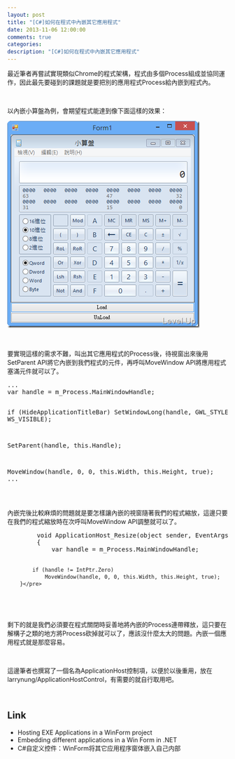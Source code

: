 ```yaml
---
layout: post
title: "[C#]如何在程式中內嵌其它應用程式"
date: 2013-11-06 12:00:00
comments: true
categories: 
description: "[C#]如何在程式中內嵌其它應用程式"
---
```

<p>
	最近筆者再嘗試實現類似Chrome的程式架構，程式由多個Process組成並協同運作，因此最先要碰到的課題就是要把別的應用程式Process給內嵌到程式內。</p>
<p>
	 </p>
<p>
	以內嵌小算盤為例，會期望程式能達到像下面這樣的效果：</p>
<p>
	<img alt="image" border="0" height="472" src="\images\posts\9848f1fb-de15-4e46-a34a-d35008280841\image_thumb_1.png" style="border-left-width: 0px; border-right-width: 0px; border-bottom-width: 0px; border-top-width: 0px" width="440" /></p>
<p>
	 </p>
<p>
	要實現這樣的需求不難，叫出其它應用程式的Process後，待視窗出來後用SetParent API將它內嵌到我們程式的元件，再呼叫MoveWindow API將應用程式塞滿元件就可以了。</p>
<div class="wlWriterSmartContent" id="scid:812469c5-0cb0-4c63-8c15-c81123a09de7:266eb907-704a-4c5f-a378-090bd0013148" style="float: none; padding-bottom: 0px; padding-top: 0px; padding-left: 0px; margin: 0px; display: inline; padding-right: 0px">
	<pre class="c#" name="code">
...
var handle = m_Process.MainWindowHandle;
			
if (HideApplicationTitleBar)
	SetWindowLong(handle, GWL_STYLE, WS_VISIBLE);

SetParent(handle, this.Handle);

MoveWindow(handle, 0, 0, this.Width, this.Height, true);
...</pre>
</div>
<p>
	 </p>
<p>
	內嵌完後比較麻煩的問題就是要怎樣讓內嵌的視窗隨著我們的程式縮放，這邊只要在我們的程式縮放時在次呼叫MoveWindow API調整就可以了。</p>
<div class="wlWriterSmartContent" id="scid:812469c5-0cb0-4c63-8c15-c81123a09de7:a282a405-07a9-4dca-8cd0-aaf0198ac285" style="float: none; padding-bottom: 0px; padding-top: 0px; padding-left: 0px; margin: 0px; display: inline; padding-right: 0px">
	<pre class="c#" name="code">
		void ApplicationHost_Resize(object sender, EventArgs e)
		{
			var handle = m_Process.MainWindowHandle;

			if (handle != IntPtr.Zero)
				MoveWindow(handle, 0, 0, this.Width, this.Height, true);
		}</pre>
</div>
<p>
	 </p>
<p>
	剩下的就是我們必須要在程式關閉時妥善地將內嵌的Process連帶釋放，這只要在解構子之類的地方將Process砍掉就可以了，應該沒什麼太大的問題。內嵌一個應用程式就是那麼容易。</p>
<p>
	 </p>
<p>
	這邊筆者也撰寫了一個名為ApplicationHost控制項，以便於以後重用，放在larrynung/ApplicationHostControl，有需要的就自行取用吧。</p>
<p>
	 </p>
<h2>
	Link</h2>
<ul>
	<li>
		Hosting EXE Applications in a WinForm project</li>
	<li>
		Embedding different applications in a Win Form in .NET</li>
	<li>
		C#自定义控件：WinForm将其它应用程序窗体嵌入自己内部</li>
</ul>
